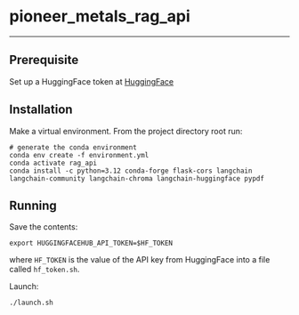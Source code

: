# pioneer_metals_rag_api

---

## Prerequisite

Set up a HuggingFace token at [HuggingFace](https://huggingface.co/settings/tokens)

## Installation

Make a virtual environment. From the project directory root run:

```
# generate the conda environment
conda env create -f environment.yml
conda activate rag_api
conda install -c python=3.12 conda-forge flask-cors langchain langchain-community langchain-chroma langchain-huggingface pypdf
```

## Running

Save the contents:

    export HUGGINGFACEHUB_API_TOKEN=$HF_TOKEN

where `HF_TOKEN` is the value of the API key from HuggingFace into a file called `hf_token.sh`.

Launch:

    ./launch.sh


